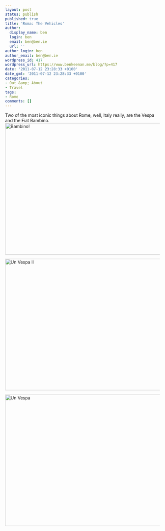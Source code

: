 ```yaml
---
layout: post
status: publish
published: true
title: 'Roma: The Vehicles'
author:
  display_name: ben
  login: ben
  email: ben@ben.ie
  url: ''
author_login: ben
author_email: ben@ben.ie
wordpress_id: 417
wordpress_url: https://www.benkeenan.me/blog/?p=417
date: '2011-07-12 23:28:33 +0100'
date_gmt: '2011-07-12 23:28:33 +0100'
categories:
- Out &amp; About
- Travel
tags:
- Rome
comments: []
---
```

<p>Two of the most iconic things about Rome, well, Italy really, are the Vespa and the Fiat Bambino.<br />
<img src="https://farm7.static.flickr.com/6149/5925613273_b2cd8f53ae_z.jpg" alt="Bambino!" width="640" height="427" /></p>
<p><img src="https://farm7.static.flickr.com/6133/5925545283_6a37d8ff12_z.jpg" alt="Un Vespa II" width="640" height="427" /></p>
<p><img src="https://farm7.static.flickr.com/6131/5926069364_990634dd7f_z.jpg" alt="Un Vespa" width="640" height="427" /></p>
